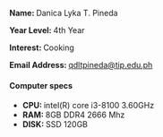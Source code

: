 <b>Name: </b> Danica Lyka T. Pineda

<b>Year Level: </b> 4th Year

<b>Interest: </b>Cooking

<b>Email Address: </b>qdltpineda@tip.edu.ph
#### Computer specs
* <b>CPU: </b> intel(R) core i3-8100 3.60GHz
* <b>RAM: </b> 8GB DDR4 2666 Mhz
* <b>DISK: </b> SSD 120GB

